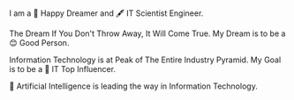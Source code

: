 I am a 🐾 Happy Dreamer and 🖋️ IT Scientist Engineer.

The Dream If You Don't Throw Away, It Will Come True. My Dream is to be a 😊 Good Person.

Information Technology is at Peak of The Entire Industry Pyramid. My Goal is to be a 🌟 IT Top Influencer.

🦾 Artificial Intelligence is leading the way in Information Technology.
